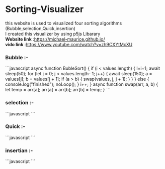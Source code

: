 # Sorting-Visualizer
this website is used to visualized four sorting algorithms </br>
(Bubble,selection,Quick,insertion) </br>
I created this visualizer by using p5js Libarary</br>
<b> Website link</b> :https://michael-maurice.github.io/</br>
<b> vido link</b> :https://www.youtube.com/watch?v=zh9CXYtMcXU</br>

<h3>Bubble :- </h3>
```javascript 
async function BubleSort() {
  if (i < values.length) {
l=i+1;
    await sleep(50);
for (let j = 0; j < values.length- 1; j++) {
await sleep(150);
       a = values[j];
       b = values[j + 1];
      if (a > b) {
         swap(values, j, j + 1);
      }
    }
  } else {
    console.log("finished");
    noLoop();
  }
  i++;
}
  async function swap(arr, a, b) {
  let temp = arr[a];
  arr[a] = arr[b];
  arr[b] = temp;
}
```
<h3>selection :- </h3>
```javascript
```
<h3>Quick :- </h3>
```javascript
```
<h3>insertian :- </h3>
```javascript
```
